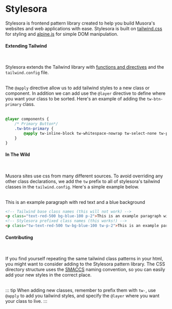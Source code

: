 # Stylesora

Stylesora is frontend pattern library created to help you build Musora's websites and web applications with ease.
Stylesora is built on [tailwind.css](https://tailwindcss.com/docs) for styling and [alpine.js](https://github.com/alpinejs/alpine/) for simple DOM manipulation.  

#### Extending Tailwind
<br>

Stylesora extends the Tailwind library with [functions and directives](https://tailwindcss.com/docs/functions-and-directives) and the `tailwind.config` file. 
<br><br>

The `@apply` directive allow us to add tailwind styles to a new class or component. In addition we can add use the `@layer` directive to define where you want your class to be sorted. Here's an example of adding the `tw-btn-primary` class. 
<br><br>

```scss
@layer components {
    /* Primary Button*/
    .tw-btn-primary {
        @apply tw-inline-block tw-whitespace-nowrap tw-select-none tw-py-2 tw-px-4 tw-rounded-full tw-border-2 tw-border-transparent tw-font-roboto-condensed tw-font-bold tw-uppercase tw-cursor-pointer tw-transition tw-text-white hover:tw-bg-gray-100 active:tw-bg-current active:tw-text-white visited:tw-text-white hover:tw-no-underline;
    }
}
```

#### In The Wild
<br>

Musora sites use css from many different sources. To avoid overriding any other class declarations, we add the `tw` prefix to all of stylesora's tailwind classes in the `tailwind.config`. Here's a simple example below.
<br><br>

<p class="tw-text-red-500 tw-bg-blue-100 tw-p-2">This is an example paragraph with red text and a blue background</p>

```html
<!-- Tailwind base class names (this will not work) -->
<p class="text-red-500 bg-blue-100 p-2">This is an example paragraph with red text and a blue background</p>
<!-- Stylesora prefixed class names (this works!) -->
<p class="tw-text-red-500 tw-bg-blue-100 tw-p-2">This is an example paragraph with red text and a blue background</p>
```
#### Contributing
<br>

If you find yourself repeating the same tailwind class patterns in your html, you might want to consider adding to the 
Stylesora pattern library. The CSS directory structure uses the [SMACCS](http://smacss.com/) naming convention, so you can easily add your new
styles in the correct place.
<br><br>

::: tip
When adding new classes, remember to prefix them with `tw-`, use `@apply` to add you tailwind styles, and specify the `@layer` where
you want your class to live.
:::
